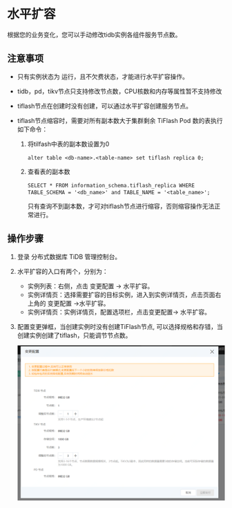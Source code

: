 # 水平扩容

根据您的业务变化，您可以手动修改tidb实例各组件服务节点数。

## 注意事项

- 只有实例状态为 运行，且不欠费状态，才能进行水平扩容操作。

- tidb，pd，tikv节点只支持修改节点数，CPU核数和内存等属性暂不支持修改

- tiflash节点在创建时没有创建，可以通过水平扩容创建服务节点。

- tiflash节点缩容时，需要对所有副本数大于集群剩余 TiFlash Pod 数的表执行如下命令：

  1. 将tilfash中表的副本数设置为0

     ```shell
     alter table <db-name>.<table-name> set tiflash replica 0;
     ```

  2. 查看表的副本数

     ```shell
     SELECT * FROM information_schema.tiflash_replica WHERE TABLE_SCHEMA = '<db_name>' and TABLE_NAME = '<table_name>';
     ```

     只有查询不到副本数，才可对tiflash节点进行缩容，否则缩容操作无法正常进行。

## 操作步骤

1. 登录 分布式数据库 TiDB 管理控制台。

2. 水平扩容的入口有两个，分别为：

   - 实例列表：右侧，点击 变更配置 -> 水平扩容。
   - 实例详情页：选择需要扩容的目标实例，进入到实例详情页，点击页面右上角的 变更配置 ->水平扩容。
   - 实例详情页：实例详情页，配置选项栏，点击变更配置-> 水平扩容。

3. 配置变更弹框，当创建实例时没有创建TiFlash节点, 可以选择规格和存错，当创建实例创建了tiflash，只能调节节点数。

   ![image-20201120111827988](../../../../image/TiDB/modifyNodeNum.png)

